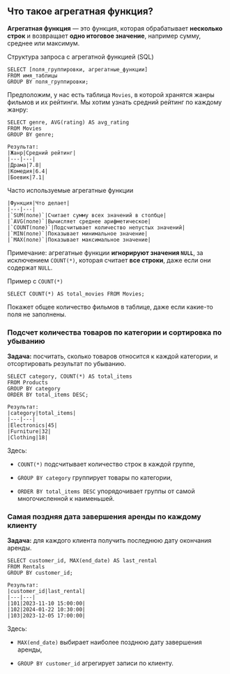 ## Что такое агрегатная функция?

**Агрегатная функция** — это функция, которая обрабатывает **несколько строк** и возвращает **одно итоговое значение**, например сумму, среднее или максимум.

Структура запроса с агрегатной функцией (SQL)
```
SELECT [поля_группировки, агрегатные_функции]
FROM имя_таблицы
GROUP BY поля_группировки;
```

Предположим, у нас есть таблица `Movies`, в которой хранятся жанры фильмов и их рейтинги. Мы хотим узнать средний рейтинг по каждому жанру:
```
SELECT genre, AVG(rating) AS avg_rating
FROM Movies
GROUP BY genre;

Результат:
|Жанр|Средний рейтинг|
|---|---|
|Драма|7.8|
|Комедия|6.4|
|Боевик|7.1|
```

Часто используемые агрегатные функции
```
|Функция|Что делает|
|---|---|
|`SUM(поле)`|Считает сумму всех значений в столбце|
|`AVG(поле)`|Вычисляет среднее арифметическое|
|`COUNT(поле)`|Подсчитывает количество непустых значений|
|`MIN(поле)`|Показывает минимальное значение|
|`MAX(поле)`|Показывает максимальное значение|
```
Примечание: агрегатные функции **игнорируют значения `NULL`**, за исключением `COUNT(*)`, которая считает **все строки**, даже если они содержат `NULL`.

Пример с `COUNT(*)`
```
SELECT COUNT(*) AS total_movies FROM Movies;
```
Покажет общее количество фильмов в таблице, даже если какие-то поля не заполнены.

### Подсчет количества товаров по категории и сортировка по убыванию

**Задача:** посчитать, сколько товаров относится к каждой категории, и отсортировать результат по убыванию.
```
SELECT category, COUNT(*) AS total_items
FROM Products
GROUP BY category
ORDER BY total_items DESC;

Результат:
|category|total_items|
|---|---|
|Electronics|45|
|Furniture|32|
|Clothing|18|
```
Здесь:
- `COUNT(*)` подсчитывает количество строк в каждой группе,
    
- `GROUP BY category` группирует товары по категории,
    
- `ORDER BY total_items DESC` упорядочивает группы от самой многочисленной к наименьшей.

### Самая поздняя дата завершения аренды по каждому клиенту

**Задача:** для каждого клиента получить последнюю дату окончания аренды.
```
SELECT customer_id, MAX(end_date) AS last_rental
FROM Rentals
GROUP BY customer_id;

Результат:
|customer_id|last_rental|
|---|---|
|101|2023-11-10 15:00:00|
|102|2024-01-22 10:30:00|
|103|2023-12-05 17:00:00|
```
Здесь:
- `MAX(end_date)` выбирает наиболее позднюю дату завершения аренды,
    
- `GROUP BY customer_id` агрегирует записи по клиенту.
